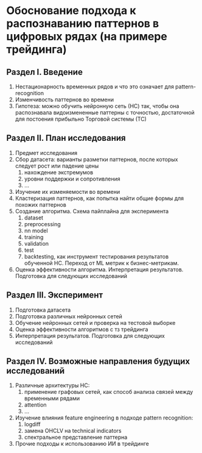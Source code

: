 # Обоснование подхода к распознаванию паттернов в цифровых рядах (на примере трейдинга)

## Раздел I. Введение
1. Нестационарность временных рядов и что это означает для pattern-recognition
2. Изменчивость паттернов во времени
3. Гипотеза: можно обучить нейронную сеть (НС) так, чтобы она распознавала видоизмененные паттерны с точностью, достаточной для постоения прибыльно Торговой системы (ТС)

## Раздел II. План исследования
1. Предмет исследования
2. Сбор датасета: варианты разметки паттернов, после которых следует рост или падение цены
   1. нахождение экстремумов
   2. уровни поддержки и сопротивления
   3. ...
3. Изучение их изменяемости во времени
4. Кластеризация паттернов, как попытка найти общие формы для похожих паттернов
5. Создание алгоритма. Схема пайплайна для эксперимента
   1. dataset
   2. preprocessing
   3. nn model
   4. training
   5. validation
   6. test
   7. backtesting, как инструмент тестирования результатов обученной НС. Переход от ML метрик к бизнес-метрикам.
6. Оценка эффективности алгоритма. Интерпретация результатов. Подготовка для следующих исследований

## Раздел III. Эксперимент
1. Подготовка датасета
2. Подготовка различных нейронных сетей
3. Обучение нейронных сетей и проверка на тестовой выборке
4. Оценка эффективности алгоритмов с тз трейдинга
5. Интерпретация результатов. Подготовка для следующих исследований

## Раздел IV. Возможные направления будущих исследований
1. Различные архитектуры НС:
   1. применение графовых сетей, как способ анализа связей между временными рядами
   2. attention
   3. ...
2. Изучение влияния feature engineering в подходе pattern recognition: 
   1. logdiff
   2. замена OHCLV на technical indicators
   3. спектральное представление паттерна
3. Прочие подходы к использованию ИИ в трейдинге
